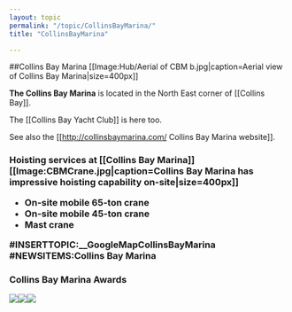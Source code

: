 ```yaml
---
layout: topic
permalink: "/topic/CollinsBayMarina/"
title: "CollinsBayMarina"

---
```


##Collins Bay Marina
[[Image:Hub/Aerial of CBM b.jpg|caption=Aerial view of Collins Bay Marina|size=400px]]

<strong>The Collins Bay Marina</strong> is located in the North East corner of [[Collins Bay]].

The [[Collins Bay Yacht Club]] is here too.

See also the [[http://collinsbaymarina.com/ Collins Bay Marina website]].

<a name="crane"></a><h3>Hoisting services at [[Collins Bay Marina]]
[[Image:CBMCrane.jpg|caption=Collins Bay Marina has impressive hoisting capability on-site|size=400px]]
<ul >
<li> On-site mobile 65-ton crane
<li> On-site mobile 45-ton crane
<li> Mast crane
</ul>

<a name="map" class="clearboth"></a>
<div class="span-14">
#INSERTTOPIC:__GoogleMapCollinsBayMarina
</div>
#NEWSITEMS:Collins Bay Marina
<a name="awards" class="clearboth"></a>
<h3>Collins Bay Marina Awards</h3>
<img src="images/CollinsBay5anchoreco-rating2005.jpg" class="span-15"><img src="images/CBCASBA2.JPG" class="span-15 last"><img src="images/CASBAAward2006.jpg" class="span-15">

